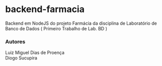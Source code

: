 # backend-farmacia
Backend em NodeJS do projeto Farmácia da disciplina de Laboratório de Banco de Dados ( Primeiro Trabalho de Lab. BD )

### Autores
Luiz Miguel Dias de Proença\
Diogo Sucupira
